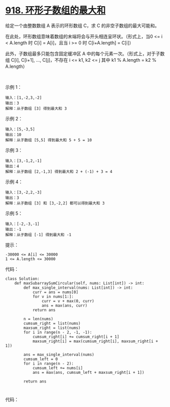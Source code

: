 # [918. 环形子数组的最大和](https://leetcode-cn.com/problems/maximum-sum-circular-subarray/)

给定一个由整数数组 A 表示的环形数组 C，求 C 的非空子数组的最大可能和。

在此处，环形数组意味着数组的末端将会与开头相连呈环状。（形式上，当0 <= i < A.length 时 C[i] = A[i]，且当 i >= 0 时 C[i+A.length] = C[i]）

此外，子数组最多只能包含固定缓冲区 A 中的每个元素一次。（形式上，对于子数组 C[i], C[i+1], ..., C[j]，不存在 i <= k1, k2 <= j 其中 k1 % A.length = k2 % A.length）

 

示例 1：
```
输入：[1,-2,3,-2]
输出：3
解释：从子数组 [3] 得到最大和 3
```
示例 2：
```
输入：[5,-3,5]
输出：10
解释：从子数组 [5,5] 得到最大和 5 + 5 = 10
```
示例 3：
```
输入：[3,-1,2,-1]
输出：4
解释：从子数组 [2,-1,3] 得到最大和 2 + (-1) + 3 = 4
```
示例 4：
```
输入：[3,-2,2,-3]
输出：3
解释：从子数组 [3] 和 [3,-2,2] 都可以得到最大和 3
```
示例 5：
```
输入：[-2,-3,-1]
输出：-1
解释：从子数组 [-1] 得到最大和 -1
```

提示：
```
-30000 <= A[i] <= 30000
1 <= A.length <= 30000
```

代码：
```python3
class Solution:
    def maxSubarraySumCircular(self, nums: List[int]) -> int:
        def max_single_interval(nums: List[int]) -> int:
            curr = ans = nums[0]
            for v in nums[1:]:
                curr = v + max(0, curr)
                ans = max(ans, curr)
            return ans

        n = len(nums)
        cumsum_right = list(nums)
        maxsum_right = list(nums)
        for i in range(n - 2, -1, -1):
            cumsum_right[i] += cumsum_right[i + 1]
            maxsum_right[i] = max(cumsum_right[i], maxsum_right[i + 1])

        ans = max_single_interval(nums)
        cumsum_left = 0
        for i in range(n - 2):
            cumsum_left += nums[i]
            ans = max(ans, cumsum_left + maxsum_right[i + 1])
        
        return ans
```

# []()


代码：
```python3

```

